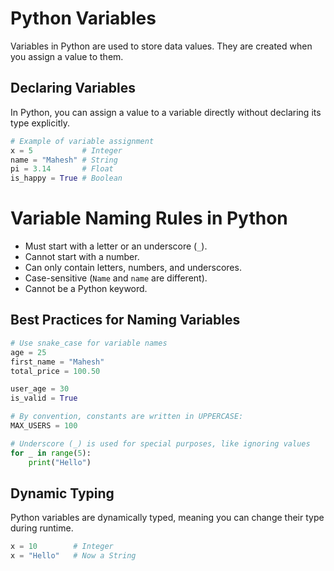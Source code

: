 # Python Variables

Variables in Python are used to store data values. They are created when you assign a value to them.

## Declaring Variables

In Python, you can assign a value to a variable directly without declaring its type explicitly.

```python
# Example of variable assignment
x = 5           # Integer
name = "Mahesh" # String
pi = 3.14       # Float
is_happy = True # Boolean
```

# Variable Naming Rules in Python

- Must start with a letter or an underscore (`_`).
- Cannot start with a number.
- Can only contain letters, numbers, and underscores.
- Case-sensitive (`Name` and `name` are different).
- Cannot be a Python keyword.

## Best Practices for Naming Variables

```python
# Use snake_case for variable names
age = 25
first_name = "Mahesh"
total_price = 100.50

user_age = 30
is_valid = True

# By convention, constants are written in UPPERCASE:
MAX_USERS = 100

# Underscore (_) is used for special purposes, like ignoring values
for _ in range(5):
    print("Hello")
```

## Dynamic Typing

Python variables are dynamically typed, meaning you can change their type during runtime.

```python
x = 10        # Integer
x = "Hello"   # Now a String
```
